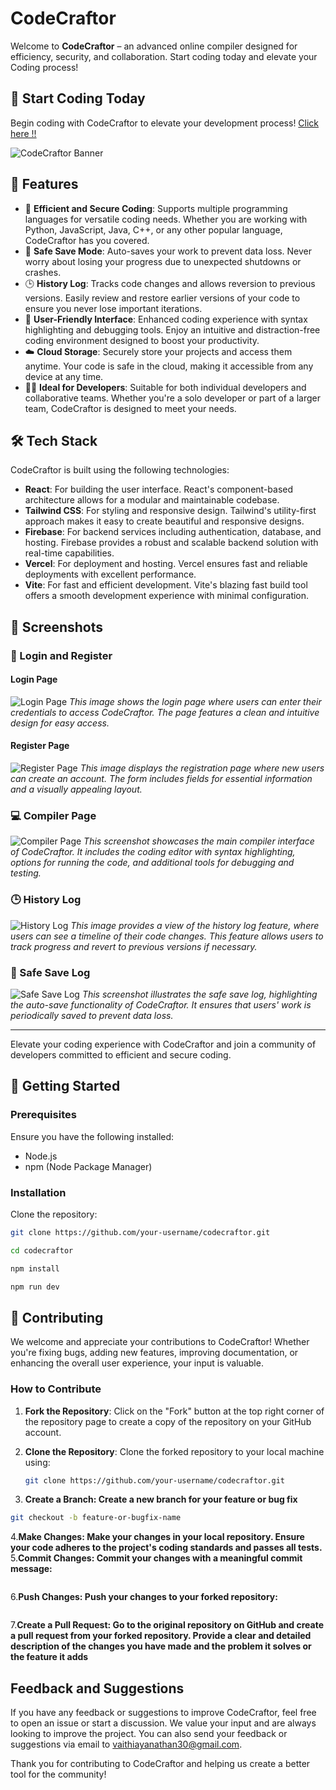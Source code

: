 # CodeCraftor

Welcome to **CodeCraftor** – an advanced online compiler designed for efficiency, security, and collaboration. Start coding today and elevate your Coding process!
## 🚀 Start Coding Today

Begin coding with CodeCraftor to elevate your development process! [Click here !!](https://code-craftor.vercel.app)


![CodeCraftor Banner](https://drive.google.com/uc?export=view&id=1UXEO4YntNjnLWNn6FdFOVOBL4Km1GhXB)

## 🌟 Features

- 🚀 **Efficient and Secure Coding**: Supports multiple programming languages for versatile coding needs. Whether you are working with Python, JavaScript, Java, C++, or any other popular language, CodeCraftor has you covered.
- 💾 **Safe Save Mode**: Auto-saves your work to prevent data loss. Never worry about losing your progress due to unexpected shutdowns or crashes.
- 🕒 **History Log**: Tracks code changes and allows reversion to previous versions. Easily review and restore earlier versions of your code to ensure you never lose important iterations.
- 🎨 **User-Friendly Interface**: Enhanced coding experience with syntax highlighting and debugging tools. Enjoy an intuitive and distraction-free coding environment designed to boost your productivity.
- ☁️ **Cloud Storage**: Securely store your projects and access them anytime. Your code is safe in the cloud, making it accessible from any device at any time.
- 👨‍💻 **Ideal for Developers**: Suitable for both individual developers and collaborative teams. Whether you're a solo developer or part of a larger team, CodeCraftor is designed to meet your needs.

## 🛠️ Tech Stack

CodeCraftor is built using the following technologies:

- **React**: For building the user interface. React's component-based architecture allows for a modular and maintainable codebase.
- **Tailwind CSS**: For styling and responsive design. Tailwind's utility-first approach makes it easy to create beautiful and responsive designs.
- **Firebase**: For backend services including authentication, database, and hosting. Firebase provides a robust and scalable backend solution with real-time capabilities.
- **Vercel**: For deployment and hosting. Vercel ensures fast and reliable deployments with excellent performance.
- **Vite**: For fast and efficient development. Vite's blazing fast build tool offers a smooth development experience with minimal configuration.

## 📸 Screenshots

### 🔐 Login and Register

#### Login Page
![Login Page](https://drive.google.com/uc?export=view&id=1GTrwnigBZC8Omg7EpAzsrYigJTKLQqtU)
*This image shows the login page where users can enter their credentials to access CodeCraftor. The page features a clean and intuitive design for easy access.*

#### Register Page
![Register Page](https://drive.google.com/uc?export=view&id=1HYKF2DAw-iU9H7fR94bFKxWA0mwMjPU3)
*This image displays the registration page where new users can create an account. The form includes fields for essential information and a visually appealing layout.*

### 💻 Compiler Page

![Compiler Page](https://drive.google.com/uc?export=view&id=1HWgSds78buRTd8xEhbmlC13y2cWV3BBF)
*This screenshot showcases the main compiler interface of CodeCraftor. It includes the coding editor with syntax highlighting, options for running the code, and additional tools for debugging and testing.*

### 🕒 History Log

![History Log](https://drive.google.com/uc?export=view&id=1r3HLjZeSy7t1Wk3dDa6itREbRRHhursI)
*This image provides a view of the history log feature, where users can see a timeline of their code changes. This feature allows users to track progress and revert to previous versions if necessary.*

### 💾 Safe Save Log

![Safe Save Log](https://drive.google.com/uc?export=view&id=1RQ0Tnki03q4hBU3hxg0KcbAm3rnKK7nu)
*This screenshot illustrates the safe save log, highlighting the auto-save functionality of CodeCraftor. It ensures that users' work is periodically saved to prevent data loss.*

---

Elevate your coding experience with CodeCraftor and join a community of developers committed to efficient and secure coding.

## 📝 Getting Started

### Prerequisites

Ensure you have the following installed:

- Node.js
- npm (Node Package Manager)

### Installation

Clone the repository:

```bash
git clone https://github.com/your-username/codecraftor.git
```
```bash
cd codecraftor
```
```bash
npm install
```
```bash
npm run dev
```


## 🤝 Contributing

We welcome and appreciate your contributions to CodeCraftor! Whether you're fixing bugs, adding new features, improving documentation, or enhancing the overall user experience, your input is valuable.

### How to Contribute

1. **Fork the Repository**: Click on the "Fork" button at the top right corner of the repository page to create a copy of the repository on your GitHub account.

2. **Clone the Repository**: Clone the forked repository to your local machine using:
   ```bash
   git clone https://github.com/your-username/codecraftor.git
   ```
3. **Create a Branch: Create a new branch for your feature or bug fix**
```bash
git checkout -b feature-or-bugfix-name
```
4.**Make Changes: Make your changes in your local repository. Ensure your code adheres to the project's coding standards and passes all tests.**
5.**Commit Changes: Commit your changes with a meaningful commit message:**
```bash git commit -m "Description of the changes made"
```
6.**Push Changes: Push your changes to your forked repository:**
```bash git push origin feature-or-bugfix-name
```
7.**Create a Pull Request: Go to the original repository on GitHub and create a pull request from your forked repository. Provide a clear and detailed description of the changes you have made and the problem it solves or the feature it adds**

## Feedback and Suggestions

If you have any feedback or suggestions to improve CodeCraftor, feel free to open an issue or start a discussion. We value your input and are always looking to improve the project. You can also send your feedback or suggestions via email to [vaithiayanathan30@gmail.com](mailto:vaithiayanathan30@gmail.com).

Thank you for contributing to CodeCraftor and helping us create a better tool for the community!






